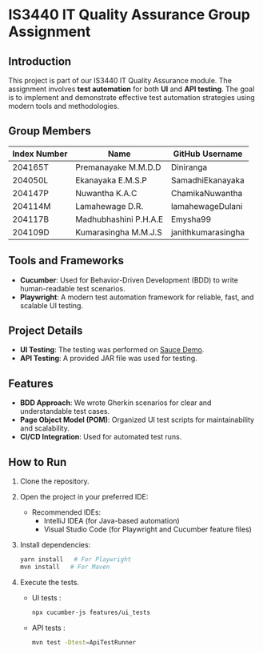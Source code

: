 # IS3440 IT Quality Assurance Group Assignment

## Introduction
This project is part of our IS3440 IT Quality Assurance module. The assignment involves **test automation** for both **UI** and **API testing**. The goal is to implement and 
demonstrate effective test automation strategies using modern tools and methodologies.
## Group Members

| Index Number | Name                        | GitHub Username     |
|--------------|-----------------------------|---------------------|
| 204165T      | Premanayake M.M.D.D        | Diniranga |
| 204050L      | Ekanayaka E.M.S.P          | SamadhiEkanayaka |
| 204147P      | Nuwantha K.A.C             | ChamikaNuwantha |
| 204114M      | Lamahewage D.R.            | lamahewageDulani |
| 204117B      | Madhubhashini P.H.A.E      | Emysha99 |
| 204109D      | Kumarasingha M.M.J.S       | janithkumarasingha |


## Tools and Frameworks
- **Cucumber**: Used for Behavior-Driven Development (BDD) to write human-readable test scenarios.
- **Playwright**: A modern test automation framework for reliable, fast, and scalable UI testing.

## Project Details
- **UI Testing**: The testing was performed on [Sauce Demo](https://www.saucedemo.com/).
- **API Testing**: A provided JAR file was used for testing.

## Features
- **BDD Approach**: We wrote Gherkin scenarios for clear and understandable test cases.
- **Page Object Model (POM)**: Organized UI test scripts for maintainability and scalability.
- **CI/CD Integration**: Used for automated test runs.

## How to Run
1. Clone the repository.
2. Open the project in your preferred IDE:
   - Recommended IDEs:
     - IntelliJ IDEA (for Java-based automation)
     - Visual Studio Code (for Playwright and Cucumber feature files)
3. Install dependencies:
   
   ```bash
   yarn install   # For Playwright
   mvn install   # For Maven
4. Execute the tests.
      - UI tests :
        ```bash
        npx cucumber-js features/ui_tests
      - API tests :
        ```bash
        mvn test -Dtest=ApiTestRunner

